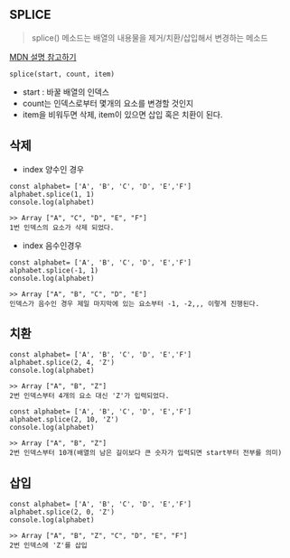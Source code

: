 

## SPLICE

> splice() 메소드는 배열의 내용물을 제거/치환/삽입해서 변경하는 메소드



[MDN 설명 참고하기](https://developer.mozilla.org/en-US/docs/Web/JavaScript/Reference/Global_Objects/Array/splice)



`splice(start, count, item)`

- start : 바꿀 배열의  인덱스
- count는 인덱스로부터 몇개의 요소를 변경할 것인지
- item을 비워두면 삭제, item이 있으면 삽입 혹은 치환이 된다.



## 삭제

- index 양수인 경우

```
const alphabet= ['A', 'B', 'C', 'D', 'E','F'] 
alphabet.splice(1, 1)
console.log(alphabet)

>> Array ["A", "C", "D", "E", "F"]
1번 인덱스의 요소가 삭제 되었다.
```

- index 음수인경우

```
const alphabet= ['A', 'B', 'C', 'D', 'E','F'] 
alphabet.splice(-1, 1)
console.log(alphabet)

>> Array ["A", "B", "C", "D", "E"]
인덱스가 음수인 경우 제일 마지막에 있는 요소부터 -1, -2,,, 이렇게 진행된다.
```





## 치환

```
const alphabet= ['A', 'B', 'C', 'D', 'E','F'] 
alphabet.splice(2, 4, 'Z')
console.log(alphabet)

>> Array ["A", "B", "Z"]
2번 인덱스부터 4개의 요소 대신 'Z'가 입력되었다.

const alphabet= ['A', 'B', 'C', 'D', 'E','F'] 
alphabet.splice(2, 10, 'Z')
console.log(alphabet)

>> Array ["A", "B", "Z"]
2번 인덱스부터 10개(배열의 남은 길이보다 큰 숫자가 입력되면 start부터 전부를 의미)
```





## 삽입

```
const alphabet= ['A', 'B', 'C', 'D', 'E','F'] 
alphabet.splice(2, 0, 'Z')
console.log(alphabet)

>> Array ["A", "B", "Z", "C", "D", "E", "F"]
2번 인덱스에 'Z'를 삽입
```

